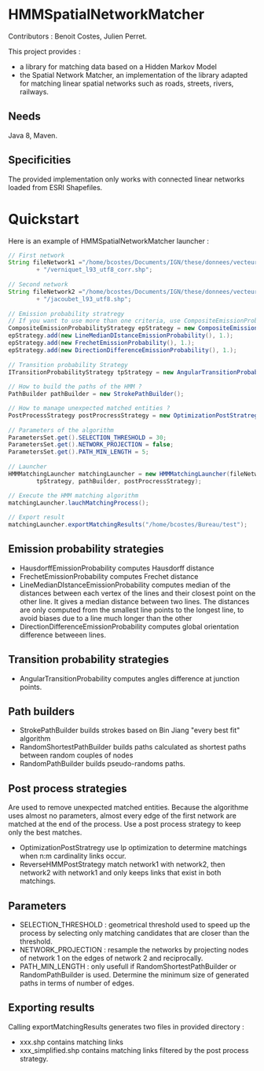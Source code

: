 # HMMSpatialNetworkMatcher

Contributors : Benoit Costes, Julien Perret.

This project provides :
* a library for matching data based on a Hidden Markov Model
* the Spatial Network Matcher, an implementation of the library adapted for matching linear spatial networks such as roads, streets, rivers, railways.

## Needs
Java 8, Maven.

## Specificities

The provided implementation only works with connected linear networks loaded from ESRI Shapefiles.

# Quickstart


Here is an example of HMMSpatialNetworkMatcher launcher :

```Java
// First network
String fileNetwork1 ="/home/bcostes/Documents/IGN/these/donnees/vecteur/filaires/filaires_corriges"
        + "/verniquet_l93_utf8_corr.shp";
    
// Second network
String fileNetwork2 ="/home/bcostes/Documents/IGN/these/donnees/vecteur/filaires/filaires_corriges"
        + "/jacoubet_l93_utf8.shp";
    
// Emission probability stratregy
// If you want to use more than one criteria, use CompositeEmissionProbability to wrap them
CompositeEmissionProbabilityStrategy epStrategy = new CompositeEmissionProbabilityStrategy();
epStrategy.add(new LineMedianDIstanceEmissionProbability(), 1.);
epStrategy.add(new FrechetEmissionProbability(), 1.);
epStrategy.add(new DirectionDifferenceEmissionProbability(), 1.);
    
// Transition probability Strategy
ITransitionProbabilityStrategy tpStrategy = new AngularTransitionProbability();
    
// How to build the paths of the HMM ?
PathBuilder pathBuilder = new StrokePathBuilder();

// How to manage unexpected matched entities ?
PostProcessStrategy postProcressStrategy = new OptimizationPostStratregy();
    
// Parameters of the algorithm
ParametersSet.get().SELECTION_THRESHOLD = 30;
ParametersSet.get().NETWORK_PROJECTION = false;
ParametersSet.get().PATH_MIN_LENGTH = 5;
    
// Launcher
HMMMatchingLauncher matchingLauncher = new HMMMatchingLauncher(fileNetwork1, fileNetwork2, epStrategy,
        tpStrategy, pathBuilder, postProcressStrategy);

// Execute the HMM matching algorithm
matchingLauncher.lauchMatchingProcess();
    
// Export result
matchingLauncher.exportMatchingResults("/home/bcostes/Bureau/test");
```
## Emission probability strategies
* HausdorffEmissionProbability computes Hausdorff distance
* FrechetEmissionProbability computes Frechet distance
* LineMedianDIstanceEmissionProbability computes median of the distances between each vertex of the lines and their closest point on the other line. It gives a median distance between two lines. The distances are only computed from the smallest line points to the longest line, to avoid biases due to a line much longer than the other
* DirectionDifferenceEmissionProbability computes global orientation difference betweeen lines.

## Transition probability strategies

* AngularTransitionProbability computes angles difference at junction points.

## Path builders

* StrokePathBuilder builds strokes based on Bin Jiang "every best fit" algorithm
* RandomShortestPathBuilder builds paths calculated as shortest paths between random couples of nodes
* RandomPathBuilder builds pseudo-randoms paths.

## Post process strategies

Are used to remove unexpected matched entities. Because the algorithme uses almost no parameters, almost every edge of the first network are matched at the end of the process. Use a post process strategy to keep only the best matches.

* OptimizationPostStratregy use lp optimization to determine matchings when n:m cardinality links occur.
* ReverseHMMPostStrategy match network1 with network2, then network2 with network1 and only keeps links that exist in both matchings.

## Parameters

* SELECTION_THRESHOLD : geometrical threshold used to speed up the process by selecting only matching candidates that are closer than the threshold.
* NETWORK_PROJECTION : resample the networks by projecting nodes of network 1 on the edges of network 2 and reciprocally.
* PATH_MIN_LENGTH : only usefull if RandomShortestPathBuilder or RandomPathBuilder is used. Determine the minimum size of generated paths in terms of number of edges.

## Exporting results

Calling exportMatchingResults generates two files in provided directory : 
* xxx.shp contains matching links
* xxx_simplified.shp contains matching links filtered by the post process strategy.
